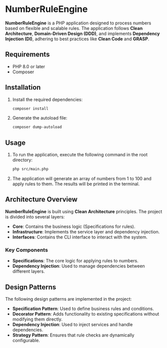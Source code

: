 # NumberRuleEngine

**NumberRuleEngine** is a PHP application designed to process numbers based on flexible and scalable rules. The
application follows **Clean Architecture**, **Domain-Driven Design (DDD)**, and implements **Dependency
Injection (DI)**, adhering to best practices like **Clean Code** and **GRASP**.

## Requirements

- PHP 8.0 or later
- Composer

## Installation

1. Install the required dependencies:
   ```bash
   composer install
   ```

2. Generate the autoload file:
   ```bash
   composer dump-autoload
   ```

## Usage

1. To run the application, execute the following command in the root directory:
   ```bash
   php src/main.php
   ```

2. The application will generate an array of numbers from 1 to 100 and apply rules to them. The results will be printed
   in the terminal.

## Architecture Overview

**NumberRuleEngine** is built using **Clean Architecture** principles. The project is divided into several layers:

- **Core**: Contains the business logic (Specifications for rules).
- **Infrastructure**: Implements the service layer and dependency injection.
- **Interfaces**: Contains the CLI interface to interact with the system.

### Key Components

- **Specifications**: The core logic for applying rules to numbers.
- **Dependency Injection**: Used to manage dependencies between different layers.

## Design Patterns

The following design patterns are implemented in the project:

- **Specification Pattern**: Used to define business rules and conditions.
- **Decorator Pattern**: Adds functionality to existing specifications without modifying them directly.
- **Dependency Injection**: Used to inject services and handle dependencies.
- **Strategy Pattern**: Ensures that rule checks are dynamically configurable.
